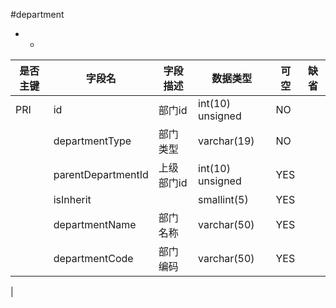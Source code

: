 #department
* -
 
|是否主键	|字段名	|字段描述	|数据类型	|可空	|缺省	|
| --------|-----|-----|-----|-----|-----|
|PRI|id|部门id|int(10) unsigned|NO||
||departmentType|部门类型|varchar(19)|NO||
||parentDepartmentId|上级部门id|int(10) unsigned|YES||
||isInherit||smallint(5)|YES||
||departmentName|部门名称|varchar(50)|YES||
||departmentCode|部门编码|varchar(50)|YES||
|
